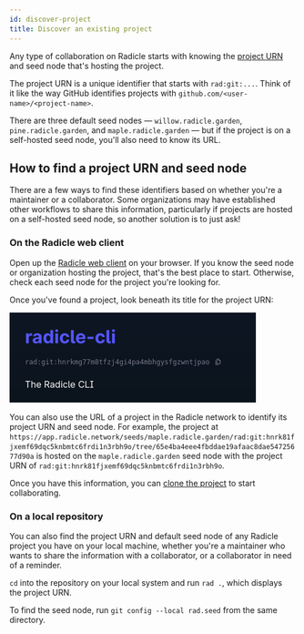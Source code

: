 ```yaml
---
id: discover-project
title: Discover an existing project
---
```


Any type of collaboration on Radicle starts with knowing the [project
URN](understanding-radicle/glossary.md#project-urn) and seed node that's hosting the project.

The project URN is a unique identifier that starts with `rad:git:...`. Think of it like the way GitHub identifies
projects with `github.com/<user-name>/<project-name>`.

There are three default seed nodes — `willow.radicle.garden`, `pine.radicle.garden`, and `maple.radicle.garden` — but if
the project is on a self-hosted seed node, you'll also need to know its URL.

## How to find a project URN and seed node

There are a few ways to find these identifiers based on whether you're a maintainer or a collaborator. Some
organizations may have established other workflows to share this information, particularly if projects are hosted on a
self-hosted seed node, so another solution is to just ask!

### On the Radicle web client

Open up the [Radicle web client](https://app.radicle.network/) on your browser. If you know the seed node or
organization hosting the project, that's the best place to start. Otherwise, check each seed node for the project you're
looking for.

Once you've found a project, look beneath its title for the project URN:

![A project URN discovered in the Radicle web alcient](/img/web-client-urn.png)

You can also use the URL of a project in the Radicle network to identify its project URN and seed node. For example, the
project at
`https://app.radicle.network/seeds/maple.radicle.garden/rad:git:hnrk81fjxemf69dqc5knbmtc6frdi1n3rbh9o/tree/65e4ba4eee4fbddae19afaac8dae54725677d90a`
is hosted on the `maple.radicle.garden` seed node with the project URN of
`rad:git:hnrk81fjxemf69dqc5knbmtc6frdi1n3rbh9o`.

Once you have this information, you can [clone the project](using-radicle/clone-push.md) to start collaborating.

### On a local repository

You can also find the project URN and default seed node of any Radicle project you have on your local machine, whether
you're a maintainer who wants to share the information with a collaborator, or a collaborator in need of a reminder.

`cd` into the repository on your local system and run `rad .`, which displays the project URN.

To find the seed node, run `git config --local rad.seed` from the same directory.
